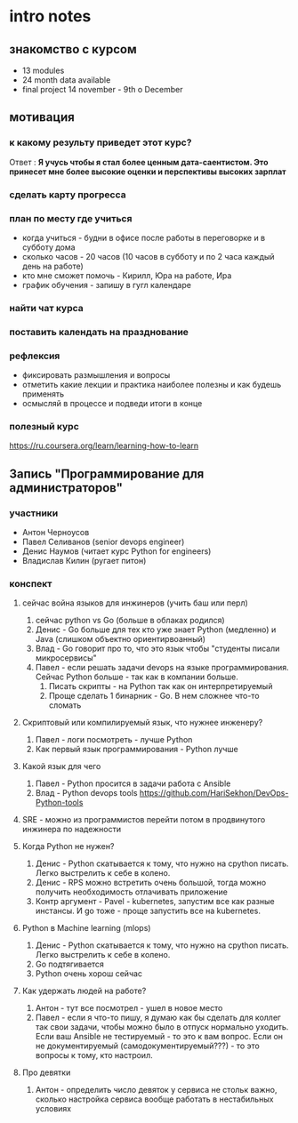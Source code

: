 # intro notes

## знакомство с курсом

* 13 modules
* 24 month data available
* final project 14 november - 9th o December

## мотивация

### к какому результу приведет этот курс?

Ответ : **Я учусь чтобы я стал более ценным дата-саентистом. Это принесет мне более высокие оценки и перспективы высоких зарплат**

### сделать карту прогресса

### план по месту где учиться

* когда учиться - будни в офисе после работы в переговорке и в субботу дома
* сколько часов - 20 часов (10 часов в субботу и по 2 часа каждый день на работе)
* кто мне сможет помочь - Кирилл, Юра на работе, Ира
* график обучения - запишу в гугл календаре

### найти чат курса

### поставить календать на празднование

### рефлексия

* фиксировать размышления и вопросы
* отметить какие лекции и практика наиболее полезны и как будешь применять
* осмысляй в процессе и подведи итоги в конце

### полезный курс

<https://ru.coursera.org/learn/learning-how-to-learn>

## Запись "Программирование для администраторов"

### участники

* Антон Черноусов
* Павел Селиванов (senior devops engineer)
* Денис Наумов (читает курс Python for engineers)
* Владислав Килин (ругает питон)

### конспект

1. сейчас война языков для инжинеров (учить баш или перл)
    1. сейчас python vs Go (больше в облаках родился)
    2. Денис - Go больше для тех кто уже знает Python (медленно) и Java (слишком объектно ориентирвоанный)
    3. Влад - Go говорит про то, что это язык чтобы "студенты писали микросервисы"
    4. Павел - если решать задачи devops на языке программирования. Сейчас Python больше - так как в компании больше.
        1. Писать скрипты - на Python так как он интерпретируемый
        2. Проще сделать 1 бинарник - Go. В нем сложнее что-то сломать

2. Скриптовый или компилируемый язык, что нужнее инженеру?
    1. Павел - логи посмотреть - лучше Python
    2. Как первый язык программирования - Python лучше

3. Какой язык для чего
    1. Павел - Python просится в задачи работа с Ansible
    2. Влад - Python devops tools <https://github.com/HariSekhon/DevOps-Python-tools>

4. SRE - можно из программистов перейти потом в продвинутого инжинера по надежности

5. Когда Python не нужен?
    1. Денис - Python скатывается к тому, что нужно на cpython писать. Легко выстрелить к себе в колено.
    2. Денис - RPS можно встретить очень большой, тогда можно получить необходимость отлачивать приложение
    3. Контр аргумент - Pavel - kubernetes, запустим все как разные инстансы. И go тоже - проще запустить все на kubernetes.

6. Python в Machine learning (mlops)
    1. Денис - Python скатывается к тому, что нужно на cpython писать. Легко выстрелить к себе в колено.
    2. Go подтягивается
    3. Python очень хорош сейчас

7. Как удержать людей на работе?
    1. Антон - тут все посмотрел - ушел в новое место
    2. Павел - если я что-то пишу, я думаю как бы сделать для коллег так свои задачи, чтобы можно было в отпуск нормально уходить. Если ваш Ansible не тестируемый - то это к вам вопрос. Если он не документируемый (самодокументируемый???) - то это вопросы к тому, кто настроил.
8. Про девятки
    1. Антон - определить число девяток у сервиса не стольк важно, сколько настройка сервиса вообще работать в нестабильных условиях
